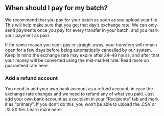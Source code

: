 ## When should I pay for my batch?  
We recommend that you pay for your batch as soon as you upload your file. This will help make sure that you get that day’s exchange rate. We can only send payments once you pay for every transfer in your batch, and you mark your payment as paid. 

If for some reason you can’t pay in straight away, your transfers will remain open for a few days before being automatically cancelled by our system. Keep in mind the exchange rate may expire after 24–48 hours, and after that your money will be converted using the mid-market rate. Read more on guaranteed rate here. 

### Add a refund account

You need to add your own bank account as a refund account, in case the exchange rate changes and we need to refund any of what you paid. Just add your own bank account as a recipient in your “Recipients” tab and mark it as “primary”. If you don’t do this, you won’t be able to upload the .CSV or .XLSX file. Learn more here.